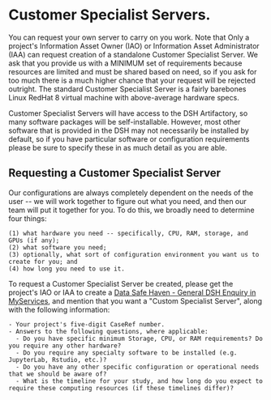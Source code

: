# Customer Specialist Servers.

You can request your own server to carry on you work. Note that Only a project's Information Asset Owner (IAO) or Information Asset Administrator (IAA) can request creation of a standalone Customer Specialist Server.
We ask that you provide us with a MINIMUM set of requirements because resources are limited and must be shared based on need, so if you ask for too much there is a much higher chance that your request will be rejected outright.
The standard Customer Specialist Server is a fairly barebones Linux RedHat 8 virtual machine with above-average hardware specs.

Customer Specialist Servers will have access to the DSH Artifactory, so many software packages will be self-installable. However, most other software that is provided in the DSH may not necessarily be installed by default, so if you have particular software or configuration requirements please be sure to specify these in as much detail as you are able.

## Requesting a Customer Specialist Server

Our configurations are always completely dependent on the needs of the user -- we will work together to figure out what you need, and then our team will put it together for you. To do this, we broadly need to determine four things:
  
    (1) what hardware you need -- specifically, CPU, RAM, storage, and GPUs (if any);
    (2) what software you need;
    (3) optionally, what sort of configuration environment you want us to create for you; and
    (4) how long you need to use it.

To request a Customer Specialist Server be created, please get the project's IAO or IAA to create a [Data Safe Haven - General DSH Enquiry in MyServices](https://myservices.ucl.ac.uk/self-service/requests/new/provide_description?from=wizard&requested_for_id=187535&requestor_id=187535&service_id=1473&service_instance_id=3892&subject=Data+Safe+Haven+-+General+DSH+Enquiry%3A&template_id=3222), and mention that you want a "Custom Specialist Server", along with the following information:

    - Your project's five-digit CaseRef number.
    - Answers to the following questions, where applicable:
      - Do you have specific minimum Storage, CPU, or RAM requirements? Do you require any other hardware?
      - Do you require any specialty software to be installed (e.g. JupyterLab, Rstudio, etc.)?
      - Do you have any other specific configuration or operational needs that we should be aware of?
      - What is the timeline for your study, and how long do you expect to require these computing resources (if these timelines differ)?

      
